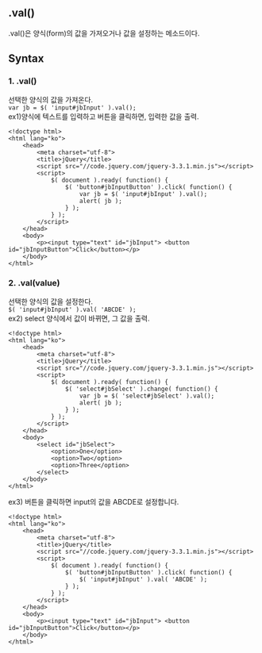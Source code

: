 ## .val()
.val()은 양식(form)의 값을 가져오거나 값을 설정하는 메소드이다.

## Syntax
### 1. .val()
선택한 양식의 값을 가져온다.<br>
`var jb = $( 'input#jbInput' ).val();`<br>
ex1)양식에 텍스트를 입력하고 버튼을 클릭하면, 입력한 값을 출력.
```
<!doctype html>
<html lang="ko">
	<head>
		<meta charset="utf-8">
		<title>jQuery</title>
		<script src="//code.jquery.com/jquery-3.3.1.min.js"></script>
		<script>
			$( document ).ready( function() {
				$( 'button#jbInputButton' ).click( function() {
					var jb = $( 'input#jbInput' ).val();
					alert( jb );
				} );
			} );
		</script>
	</head>
	<body>
		<p><input type="text" id="jbInput"> <button id="jbInputButton">Click</button></p>
	</body>
</html>
```

### 2. .val(value)
선택한 양식의 값을 설정한다.<br>
`$( 'input#jbInput' ).val( 'ABCDE' );` <br>
ex2) select 양식에서 값이 바뀌면, 그 값을 출력.
```
<!doctype html>
<html lang="ko">
	<head>
		<meta charset="utf-8">
		<title>jQuery</title>
		<script src="//code.jquery.com/jquery-3.3.1.min.js"></script>
		<script>
			$( document ).ready( function() {
				$( 'select#jbSelect' ).change( function() {
					var jb = $( 'select#jbSelect' ).val();
					alert( jb );
				} );
			} );
		</script>
	</head>
	<body>
		<select id="jbSelect">
			<option>One</option>
			<option>Two</option>
			<option>Three</option>
		</select>
	</body>
</html>
```

ex3) 버튼을 클릭하면 input의 값을 ABCDE로 설정합니다.
```
<!doctype html>
<html lang="ko">
	<head>
		<meta charset="utf-8">
		<title>jQuery</title>
		<script src="//code.jquery.com/jquery-3.3.1.min.js"></script>
		<script>
			$( document ).ready( function() {
				$( 'button#jbInputButton' ).click( function() {
					$( 'input#jbInput' ).val( 'ABCDE' );
				} );
			} );
		</script>
	</head>
	<body>
		<p><input type="text" id="jbInput"> <button id="jbInputButton">Click</button></p>
	</body>
</html>
```
